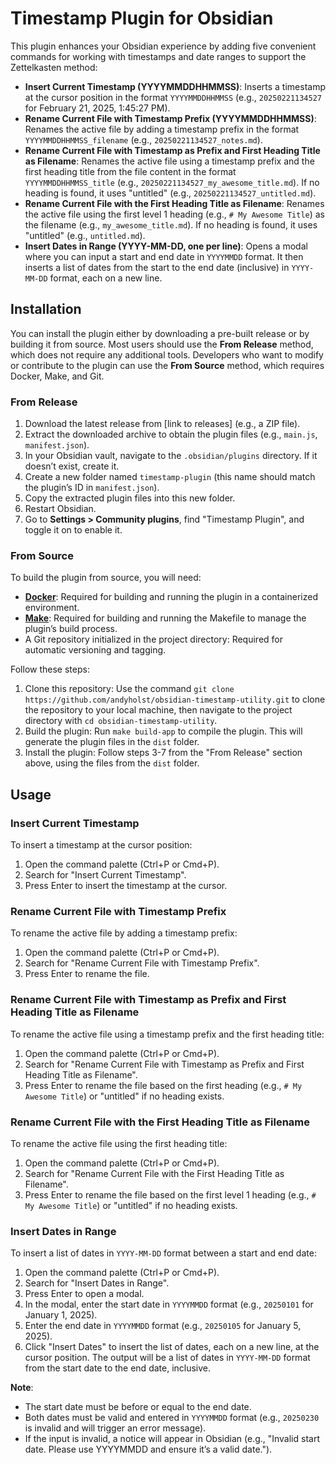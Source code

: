 # Timestamp Plugin for Obsidian

This plugin enhances your Obsidian experience by adding five convenient commands for working with timestamps and date ranges to support the Zettelkasten method:

- **Insert Current Timestamp (YYYYMMDDHHMMSS)**: Inserts a timestamp at the cursor position in the format `YYYYMMDDHHMMSS` (e.g., `20250221134527` for February 21, 2025, 1:45:27 PM).
- **Rename Current File with Timestamp Prefix (YYYYMMDDHHMMSS)**: Renames the active file by adding a timestamp prefix in the format `YYYYMMDDHHMMSS_filename` (e.g., `20250221134527_notes.md`).
- **Rename Current File with Timestamp as Prefix and First Heading Title as Filename**: Renames the active file using a timestamp prefix and the first heading title from the file content in the format `YYYYMMDDHHMMSS_title` (e.g., `20250221134527_my_awesome_title.md`). If no heading is found, it uses "untitled" (e.g., `20250221134527_untitled.md`).
- **Rename Current File with the First Heading Title as Filename**: Renames the active file using the first level 1 heading (e.g., `# My Awesome Title`) as the filename (e.g., `my_awesome_title.md`). If no heading is found, it uses "untitled" (e.g., `untitled.md`).
- **Insert Dates in Range (YYYY-MM-DD, one per line)**: Opens a modal where you can input a start and end date in `YYYYMMDD` format. It then inserts a list of dates from the start to the end date (inclusive) in `YYYY-MM-DD` format, each on a new line.

## Installation

You can install the plugin either by downloading a pre-built release or by building it from source. Most users should use the **From Release** method, which does not require any additional tools. Developers who want to modify or contribute to the plugin can use the **From Source** method, which requires Docker, Make, and Git.

### From Release

1. Download the latest release from [link to releases] (e.g., a ZIP file).
2. Extract the downloaded archive to obtain the plugin files (e.g., `main.js`, `manifest.json`).
3. In your Obsidian vault, navigate to the `.obsidian/plugins` directory. If it doesn’t exist, create it.
4. Create a new folder named `timestamp-plugin` (this name should match the plugin’s ID in `manifest.json`).
5. Copy the extracted plugin files into this new folder.
6. Restart Obsidian.
7. Go to **Settings > Community plugins**, find "Timestamp Plugin", and toggle it on to enable it.

### From Source

To build the plugin from source, you will need:

- **[Docker](https://www.docker.com/)**: Required for building and running the plugin in a containerized environment.
- **[Make](https://www.gnu.org/software/make/)**: Required for building and running the Makefile to manage the plugin’s build process.
- A Git repository initialized in the project directory: Required for automatic versioning and tagging.

Follow these steps:

1. Clone this repository: Use the command `git clone https://github.com/andyholst/obsidian-timestamp-utility.git` to clone the repository to your local machine, then navigate to the project directory with `cd obsidian-timestamp-utility`.
2. Build the plugin: Run `make build-app` to compile the plugin. This will generate the plugin files in the `dist` folder.
3. Install the plugin: Follow steps 3-7 from the "From Release" section above, using the files from the `dist` folder.

## Usage

### Insert Current Timestamp

To insert a timestamp at the cursor position:

1. Open the command palette (Ctrl+P or Cmd+P).
2. Search for "Insert Current Timestamp".
3. Press Enter to insert the timestamp at the cursor.

### Rename Current File with Timestamp Prefix

To rename the active file by adding a timestamp prefix:

1. Open the command palette (Ctrl+P or Cmd+P).
2. Search for "Rename Current File with Timestamp Prefix".
3. Press Enter to rename the file.

### Rename Current File with Timestamp as Prefix and First Heading Title as Filename

To rename the active file using a timestamp prefix and the first heading title:

1. Open the command palette (Ctrl+P or Cmd+P).
2. Search for "Rename Current File with Timestamp as Prefix and First Heading Title as Filename".
3. Press Enter to rename the file based on the first heading (e.g., `# My Awesome Title`) or "untitled" if no heading exists.

### Rename Current File with the First Heading Title as Filename

To rename the active file using the first heading title:

1. Open the command palette (Ctrl+P or Cmd+P).
2. Search for "Rename Current File with the First Heading Title as Filename".
3. Press Enter to rename the file based on the first level 1 heading (e.g., `# My Awesome Title`) or "untitled" if no heading exists.

### Insert Dates in Range

To insert a list of dates in `YYYY-MM-DD` format between a start and end date:

1. Open the command palette (Ctrl+P or Cmd+P).
2. Search for "Insert Dates in Range".
3. Press Enter to open a modal.
4. In the modal, enter the start date in `YYYYMMDD` format (e.g., `20250101` for January 1, 2025).
5. Enter the end date in `YYYYMMDD` format (e.g., `20250105` for January 5, 2025).
6. Click "Insert Dates" to insert the list of dates, each on a new line, at the cursor position. The output will be a list of dates in `YYYY-MM-DD` format from the start date to the end date, inclusive.

**Note**: 
- The start date must be before or equal to the end date.
- Both dates must be valid and entered in `YYYYMMDD` format (e.g., `20250230` is invalid and will trigger an error message).
- If the input is invalid, a notice will appear in Obsidian (e.g., "Invalid start date. Please use YYYYMMDD and ensure it’s a valid date.").
